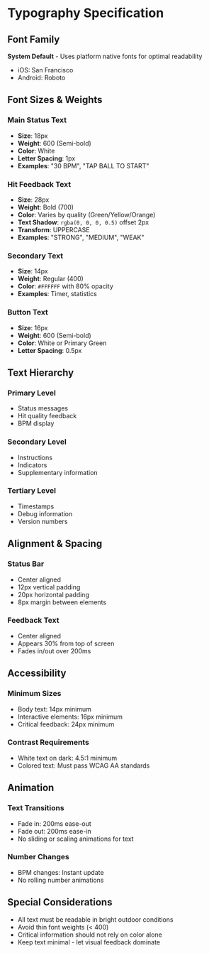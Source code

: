 # Typography Specification

## Font Family
**System Default** - Uses platform native fonts for optimal readability
- iOS: San Francisco
- Android: Roboto

## Font Sizes & Weights

### Main Status Text
- **Size**: 18px
- **Weight**: 600 (Semi-bold)
- **Color**: White
- **Letter Spacing**: 1px
- **Examples**: "30 BPM", "TAP BALL TO START"

### Hit Feedback Text
- **Size**: 28px  
- **Weight**: Bold (700)
- **Color**: Varies by quality (Green/Yellow/Orange)
- **Text Shadow**: `rgba(0, 0, 0, 0.5)` offset 2px
- **Transform**: UPPERCASE
- **Examples**: "STRONG", "MEDIUM", "WEAK"

### Secondary Text
- **Size**: 14px
- **Weight**: Regular (400)
- **Color**: `#FFFFFF` with 80% opacity
- **Examples**: Timer, statistics

### Button Text
- **Size**: 16px
- **Weight**: 600 (Semi-bold)
- **Color**: White or Primary Green
- **Letter Spacing**: 0.5px

## Text Hierarchy

### Primary Level
- Status messages
- Hit quality feedback
- BPM display

### Secondary Level  
- Instructions
- Indicators
- Supplementary information

### Tertiary Level
- Timestamps
- Debug information
- Version numbers

## Alignment & Spacing

### Status Bar
- Center aligned
- 12px vertical padding
- 20px horizontal padding
- 8px margin between elements

### Feedback Text
- Center aligned
- Appears 30% from top of screen
- Fades in/out over 200ms

## Accessibility

### Minimum Sizes
- Body text: 14px minimum
- Interactive elements: 16px minimum
- Critical feedback: 24px minimum

### Contrast Requirements
- White text on dark: 4.5:1 minimum
- Colored text: Must pass WCAG AA standards

## Animation

### Text Transitions
- Fade in: 200ms ease-out
- Fade out: 200ms ease-in
- No sliding or scaling animations for text

### Number Changes
- BPM changes: Instant update
- No rolling number animations

## Special Considerations
- All text must be readable in bright outdoor conditions
- Avoid thin font weights (< 400)
- Critical information should not rely on color alone
- Keep text minimal - let visual feedback dominate